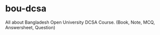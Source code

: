 # bou-dcsa
All about Bangladesh Open University DCSA Course. (Book, Note, MCQ, Answersheet, Question)
